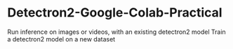 # Detectron2-Google-Colab-Practical
Run inference on images or videos, with an existing detectron2 model
Train a detectron2 model on a new dataset
